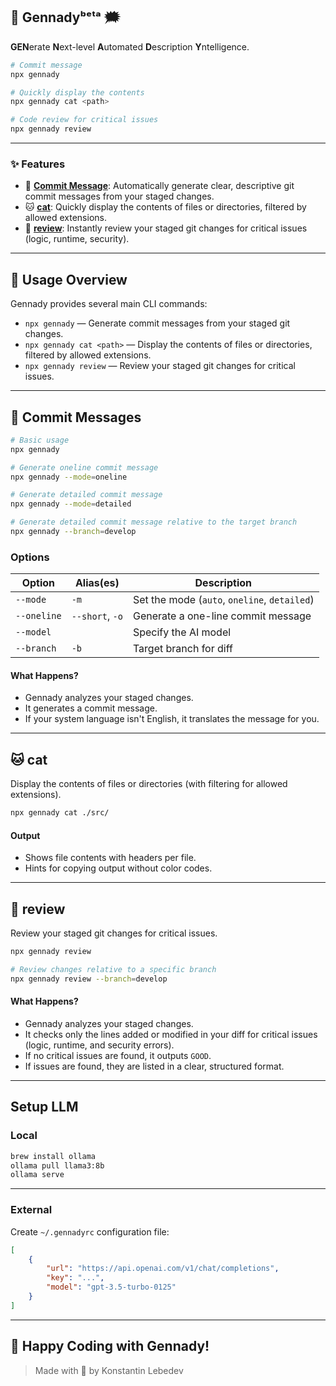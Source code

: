 🤖 Gennadyᵇᵉᵗᵃ 🗯️
-----------------
**GEN**erate **N**ext-level **A**utomated **D**escription **Y**ntelligence.

```bash
# Commit message
npx gennady

# Quickly display the contents
npx gennady cat <path>

# Code review for critical issues
npx gennady review
```

---

### ✨ Features

- 🤖 [**Commit Message**](#-commit-messages): Automatically generate clear, descriptive git commit messages from your staged changes.
- 🐱 [**cat**](#-cat): Quickly display the contents of files or directories, filtered by allowed extensions.
- 📝 [**review**](#-review): Instantly review your staged git changes for critical issues (logic, runtime, security).

---

## 🔖 Usage Overview

Gennady provides several main CLI commands:
- `npx gennady` — Generate commit messages from your staged git changes.
- `npx gennady cat <path>` — Display the contents of files or directories, filtered by allowed extensions.
- `npx gennady review` — Review your staged git changes for critical issues.

---

## 🤖 Commit Messages

```sh
# Basic usage
npx gennady

# Generate oneline commit message
npx gennady --mode=oneline

# Generate detailed commit message
npx gennady --mode=detailed

# Generate detailed commit message relative to the target branch
npx gennady --branch=develop
```

### Options
| Option            | Alias(es)        | Description                                  |
|-------------------|------------------|----------------------------------------------|
| `--mode`          | `-m`             | Set the mode (`auto`, `oneline`, `detailed`) |
| `--oneline`       | `--short`, `-o`  | Generate a one-line commit message           |
| `--model`         |                  | Specify the AI model                         |
| `--branch`        | `-b`             | Target branch for diff                       |

#### What Happens?
- Gennady analyzes your staged changes.
- It generates a commit message.
- If your system language isn't English, it translates the message for you.


---

## 🐱 cat

Display the contents of files or directories (with filtering for allowed extensions).

```sh
npx gennady cat ./src/
```

#### Output
- Shows file contents with headers per file.
- Hints for copying output without color codes.

---


## 📝 review

Review your staged git changes for critical issues.

```sh
npx gennady review

# Review changes relative to a specific branch
npx gennady review --branch=develop
```

#### What Happens?
- Gennady analyzes your staged changes.
- It checks only the lines added or modified in your diff for critical issues (logic, runtime, and security errors).
- If no critical issues are found, it outputs `GOOD`.
- If issues are found, they are listed in a clear, structured format.

---

## Setup LLM

### Local

```sh
brew install ollama
ollama pull llama3:8b
ollama serve
```

---

### External

Create `~/.gennadyrc` configuration file:

```json
[
    {
        "url": "https://api.openai.com/v1/chat/completions",
        "key": "...",
        "model": "gpt-3.5-turbo-0125"
    }
]
```

---

## 🎉 Happy Coding with Gennady!

> Made with 🤖 by Konstantin Lebedev
